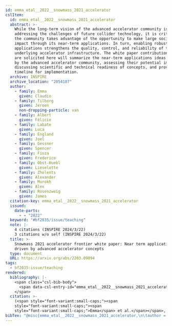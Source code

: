 ```yaml
---
id: emma_etal__2022__snowmass_2021_accelerator
cslItem:
  id: emma_etal__2022__snowmass_2021_accelerator
  abstract: >-
    While the long-term vision of the advanced accelerator community is aimed at
    addressing the challenges of future collider technology, it is critical that
    the community takes advantage of the opportunity to make large societal
    impact through its near-term applications. In turn, enabling robust
    applications strengthens the quality, control, and reliability of the
    underlying accelerator infrastructure. The white paper contributions that
    are solicited here will summarize the near-term applications ideas presented
    by the advanced accelerator community, assessing their potential impact,
    discussing scientific and technical readiness of concepts, and providing a
    timeline for implementation.
  archive: INSPIRE
  archive_location: "2054187"
  author:
    - family: Emma
      given: Claudio
    - family: Tilborg
      given: Jeroen
      non-dropping-particle: van
    - family: Albert
      given: Félicie
    - family: Labate
      given: Luca
    - family: England
      given: Joel
    - family: Gessner
      given: Spencer
    - family: Fiuza
      given: Frederico
    - family: Obst-Huebl
      given: Lieselotte
    - family: Zholents
      given: Alexander
    - family: Murokh
      given: Alex
    - family: Rosenzweig
      given: James
  citation-key: emma_etal__2022__snowmass_2021_accelerator
  issued:
    date-parts:
      - - "2022"
  keyword: "#bf2035/issue/teaching"
  note: |-
    4 citations (INSPIRE 2024/3/22)
    3 citations w/o self (INSPIRE 2024/3/22)
  title: >-
    Snowmass 2021 accelerator frontier white paper: Near term applications
    driven by advanced accelerator concepts
  type: document
  URL: https://arxiv.org/abs/2203.09094
tags:
  - bf2035:issue/teaching
rendered:
  bibliography: |-
    <span class="csl-bib-body">
      <span data-csl-entry-id="emma_etal__2022__snowmass_2021_accelerator" class="csl-entry"><span class='author-bib'>Emma, Tilborg, J. van, Albert, F., Labate, L., England, J., Gessner, S., Fiuza, F., Obst-Huebl, L., Zholents, A., Murokh, A., &#38; Rosenzweig, J.</span>. <span class='date-bib'>(2022)</span>. <span class='title'><i><b><span style="font-style:normal;">Snowmass 2021 accelerator frontier white paper: Near term applications driven by advanced accelerator concepts</span></b></i></span> (2054187). INSPIRE. <span class='URL'><a href='https://arxiv.org/abs/2203.09094'>LINK</a></span></span>
    </span>
  citation: >-
    (<span style="font-variant:small-caps;"><span
    style="font-variant:small-caps;"><span
    style="font-variant:small-caps;">Emma</span> et al.</span></span>, 2022)
bibTex: "@misc{emma_etal__2022__snowmass_2021_accelerator,\n\tauthor = {Emma, Claudio and van Tilborg, Jeroen and Albert, F{\\' e}licie and Labate, Luca and England, Joel and Gessner, Spencer and Fiuza, Frederico and Obst-Huebl, Lieselotte and Zholents, Alexander and Murokh, Alex and Rosenzweig, James},\n\tyear = {2022},\n\tnote = {4 citations (INSPIRE 2024/3/22)\n3 citations w/o self (INSPIRE 2024/3/22)},\n\ttitle = {Snowmass 2021 accelerator frontier white paper: Near term applications driven by advanced accelerator concepts},\n\turl = {https://arxiv.org/abs/2203.09094},\n\thowpublished = {https://arxiv.org/abs/2203.09094},\n}\n\n"
---
```

